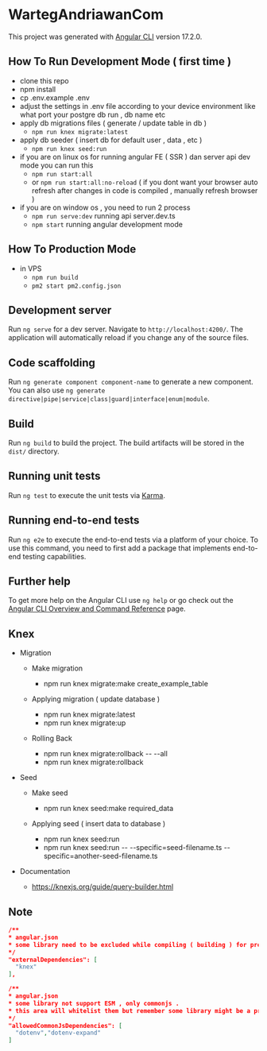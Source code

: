 # WartegAndriawanCom

This project was generated with [Angular CLI](https://github.com/angular/angular-cli) version 17.2.0.

## How To Run Development Mode ( first time )
  - clone this repo
  - npm install
  - cp .env.example .env
  - adjust the settings in .env file according to your device environment like what port your postgre db run , db name etc
  - apply db migrations files ( generate / update table in db ) 
    - `npm run knex migrate:latest`
  - apply db seeder ( insert db for default user  , data , etc ) 
    - `npm run knex seed:run`
  - if you are on linux os for running angular FE ( SSR ) dan server api dev mode you can run this 
    - `npm run start:all` 
    - or `npm run start:all:no-reload` ( if you dont want your browser auto refresh after changes in code is compiled , manually refresh browser )
  - if you are on window os , you need to run 2 process
    - `npm run serve:dev` running api server.dev.ts
    - `npm start` running angular development mode

## How To Production Mode
  - in VPS
    - `npm run build`
    - `pm2 start pm2.config.json`

## Development server

Run `ng serve` for a dev server. Navigate to `http://localhost:4200/`. The application will automatically reload if you change any of the source files.

## Code scaffolding

Run `ng generate component component-name` to generate a new component. You can also use `ng generate directive|pipe|service|class|guard|interface|enum|module`.

## Build

Run `ng build` to build the project. The build artifacts will be stored in the `dist/` directory.

## Running unit tests

Run `ng test` to execute the unit tests via [Karma](https://karma-runner.github.io).

## Running end-to-end tests

Run `ng e2e` to execute the end-to-end tests via a platform of your choice. To use this command, you need to first add a package that implements end-to-end testing capabilities.

## Further help

To get more help on the Angular CLI use `ng help` or go check out the [Angular CLI Overview and Command Reference](https://angular.io/cli) page.


## Knex
  - Migration
    - Make migration
      - npm run knex migrate:make create_example_table

    - Applying migration ( update database )
      - npm run knex migrate:latest
      - npm run knex migrate:up

    - Rolling Back
      - npm run knex migrate:rollback -- --all
      - npm run knex migrate:rollback

  - Seed
    - Make seed
      - npm run knex seed:make required_data

    - Applying seed ( insert data to database )
      - npm run knex seed:run
      - npm run knex seed:run -- --specific=seed-filename.ts --specific=another-seed-filename.ts

  - Documentation
    - https://knexjs.org/guide/query-builder.html
    
  
## Note
  ```json
  /**
  * angular.json
  * some library need to be excluded while compiling ( building ) for production
  */
  "externalDependencies": [
    "knex"
  ],
  ```

  ```json
  /**
  * angular.json
  * some library not support ESM , only commonjs . 
  * this area will whitelist them but remember some library might be a problem for performance by doing so
  */
  "allowedCommonJsDependencies": [
    "dotenv","dotenv-expand"
  ]
  ```
             